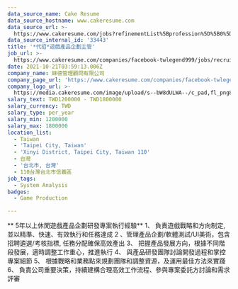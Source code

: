 ```yaml
---
data_source_name: Cake Resume
data_source_hostname: www.cakeresume.com
data_source_url: >-
  https://www.cakeresume.com/jobs?refinementList%5Bprofession%5D%5B0%5D=game-production&range%5Bsalary_range%5D%5Bmin%5D=1000000
data_source_internal_id: '33443'
title: '*代招*遊戲產品企劃主管'
job_url: >-
  https://www.cakeresume.com/companies/facebook-twlegend999/jobs/recruitment-game-product-planning-supervisor
date: 2021-10-21T03:59:13.006Z
company_name: 錸德管理顧問有限公司
company_page_url: 'https://www.cakeresume.com/companies/facebook-twlegend999'
company_logo_url: >-
  https://media.cakeresume.com/image/upload/s--bW8dULWA--/c_pad,fl_png8,h_200,w_200/v1553246926/grsn6fmwybdgr0nsjcmo.png
salary_text: TWD1200000 - TWD1800000
salary_currency: TWD
salary_type: per_year
salary_min: 1200000
salary_max: 1800000
location_list:
  - Taiwan
  - 'Taipei City, Taiwan'
  - 'Xinyi District, Taipei City, Taiwan 110'
  - 台灣
  - '台北市, 台灣'
  - 110台灣台北市信義區
job_tags:
  - System Analysis
badges:
  - Game Production

---
```


** 5年以上休閒遊戲產品企劃研發專案執行經驗** 1、 負責遊戲戰略和方向制定, 並以精準、快速、有效執行和任務達成 2 、管理產品企劃/軟體測試/UI美術，包含招聘遴選/考核指標, 任務分配確保高效產出 3、 把握產品發展方向，根據不同階段發展，適時調整工作重心，推進執行 4、 與產品研發團隊討論開發過程和掌控專案細節 5、 根據戰略和業務點來規劃團隊和調整資源，及運用最佳方法來實踐 6、 負責公司重要決策，持續建構合理高效工作流程、參與專案委託方討論和需求評審